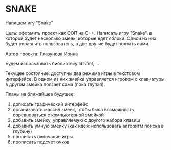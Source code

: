 # SNAKE

Напишем игу "Snake"

Цель: оформить проект как ООП на С++. Написать игру "Snake", в которой будет несколько змеек, которые едят яблоки. Одной из них будет управлять пользователь, а две другие будут ползать сами.

Автор проекта: Глазунова Ирина

Будем использовать библиотеку libsfml, ...

Текущее состояние: доступны два режима игры в текстовом интерфейсе. В одном из них змейка управляется игроком с клавиатуры, в другом змейка ползает сама (пока глупая). 

Планы на ближайшее будущее:
1) дописать графический интерфейс
2) организовать массив змеек, чтобы была возможность соревноваться с компьютерной змейкой
3) добавить змейку, управляемую с другого набора клавиш
4) добавить умную змейку (как идея: использовать алгоритм поиска в глубину)
5) прописать окончание игры
6) прописать подсчет очков
